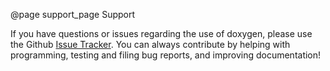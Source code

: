 @page support_page Support

If you have questions or issues regarding the use of doxygen, please use the Github [Issue Tracker](https://github.com/pantor/inja/issues). You can always contribute by helping with programming, testing and filing bug reports, and improving documentation!